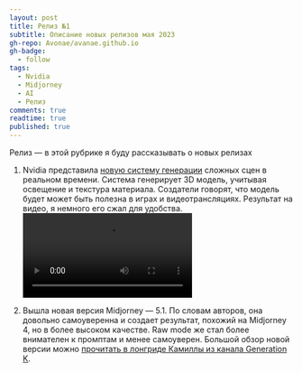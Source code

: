```yaml
---
layout: post
title: Релиз №1
subtitle: Описание новых релизов мая 2023
gh-repo: Avonae/avanae.github.io
gh-badge:
  - follow
tags:
  - Nvidia
  - Midjorney
  - AI
  - Релиз
comments: true
readtime: true
published: true
---
```


Релиз — в этой рубрике я буду рассказывать о новых релизах

1.  Nvidia представила [новую систему генерации](https://research.nvidia.com/labs/rtr/neural_appearance_models/) сложных сцен в реальном времени. Система генерирует 3D модель, учитывая освещение и текстура материала. Создатели говорят, что модель будет может быть полезна в играх и видеотрансляциях. Результат на видео, я немного его сжал для удобства.
![Видео чайника в 3D]({{site.baseurl}}/assets/video/chainik_video.mp4)

2. Вышла новая версия Midjorney — 5.1. По словам авторов, она довольно самоуверенна и создает результат, похожий на Midjorney 4, но в более высоком качестве. Raw mode же стал более внимателен к промптам и менее самоуверен. Большой обзор новой версии можно [прочитать в лонгриде Камиллы из канала Generation K](https://telegra.ph/Obnovleniya-Opyat-Naglyadno-pro---v-51--RAW-05-03).
